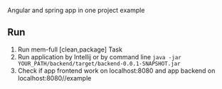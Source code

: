 Angular and spring app in one project example

## Run

1. Run mem-full [clean,package] Task
2. Run application by Intellij or by command line  ```java -jar YOUR_PATH/backend/target/backend-0.0.1-SNAPSHOT.jar```
3. Check if app frontend work on localhost:8080 and app backend on localhost:8080//example
